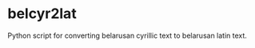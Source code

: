 belcyr2lat
==========

Python script for converting belarusan cyrillic text to belarusan latin text.